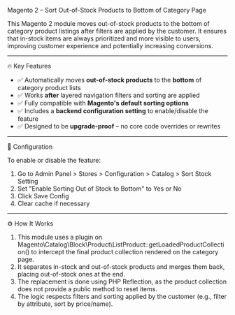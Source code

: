 Magento 2 – Sort Out-of-Stock Products to Bottom of Category Page

This Magento 2 module moves out-of-stock products to the bottom of category product listings after filters are applied by the customer. It ensures that in-stock items are always prioritized and more visible to users, improving customer experience and potentially increasing conversions.

*******************************************************
🔥 Key Features

- ✅ Automatically moves **out-of-stock products** to the **bottom** of category product lists  
- ✅ Works **after** layered navigation filters and sorting are applied  
- ✅ Fully compatible with **Magento's default sorting options**  
- ✅ Includes a **backend configuration setting** to enable/disable the feature  
- ✅ Designed to be **upgrade-proof** – no core code overrides or rewrites
  
*******************************************************
🔧 Configuration

To enable or disable the feature:

   1. Go to Admin Panel > Stores > Configuration > Catalog > Sort Stock Setting
   2. Set "Enable Sorting Out of Stock to Bottom" to Yes or No
   3. Click Save Config
   4. Clear cache if necessary

*******************************************************
⚙️ How It Works

   1. This module uses a plugin on Magento\Catalog\Block\Product\ListProduct::getLoadedProductCollection() to intercept the final product collection rendered on the category page.
   2. It separates in-stock and out-of-stock products and merges them back, placing out-of-stock ones at the end.
   3. The replacement is done using PHP Reflection, as the product collection does not provide a public method to reset items.
   4. The logic respects filters and sorting applied by the customer (e.g., filter by attribute, sort by price/name).
